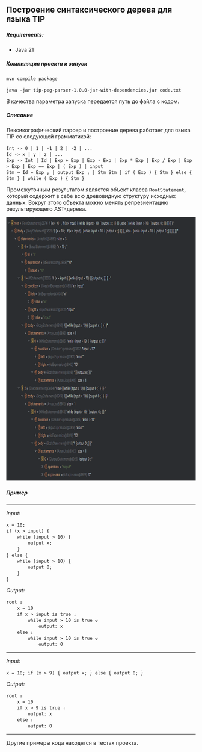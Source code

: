 ## Построение синтаксического дерева для языка TIP

##### Requirements:
- Java 21

##### Компиляция проекта и запуск
```
mvn compile package
```

```
java -jar tip-peg-parser-1.0.0-jar-with-dependencies.jar code.txt
```

В качества параметра запуска передается путь до файла с кодом.


##### Описание

Лексикографический парсер и построение дерева работает для языка TIP со следующей грамматикой:

```
Int -> 0 | 1 | -1 | 2 | -2 | ... 
Id -> x | y | z | ... 
Exp -> Int | Id | Exp + Exp | Exp - Exp | Exp * Exp | Exp / Exp | Exp > Exp | Exp == Exp | ( Exp ) | input
Stm → Id = Exp ; | output Exp ; | Stm Stm | if ( Exp ) { Stm } else { Stm } | while ( Exp ) { Stm }
```

Промежуточным результатом является объект класса `RootStatement`, который содержит в себе всю древовидную структуру исходных данных. Вокруг этого объекта можно менять репрезнентацию результирующего AST-дерева. 

<img src='./img/img0.png' wigth='800' height='700'>


##### Пример

---

_Input:_
```
x = 10;           
if (x > input) { 
    while (input > 10) {
        output x;
    }
} else {
    while (input > 10) {
        output 0;
    }
} 
```

_Output:_
```
root ↓
    x = 10
    if x > input is true ↓
        while input > 10 is true ↺
            output: x
    else ↓
        while input > 10 is true ↺
            output: 0
```
---

_Input:_
```
x = 10; if (x > 9) { output x; } else { output 0; }
```

_Output:_
```
root ↓
    x = 10
    if x > 9 is true ↓
        output: x
    else ↓
        output: 0
```
---
Другие примеры кода находятся в тестах проекта.
